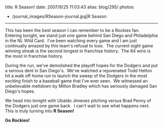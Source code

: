 title: R Season!
date: 2007/9/25 11:03:43
alias: blog/295/
photos:
- /journal_images/RSeason-journal.jpg|R Season
---
This has been the best season I can remember to be a Rockies fan.  Entering tonight, we stand just one game behind San Diego and Philadelphia in the NL Wild Card.  I've been watching every game and I am just continually amazed by this team's refusal to lose.  The current eight game winning streak is the second longest in franchise history.  The 84 wins is the most in franchise history. 

During the run, we've demolished the playoff hopes for the Dodgers and put a serious dent in San Diego's.  We've watched a rejuvenated Todd Helton hit a walk off home run to launch the sweep of the Dodgers in the most exciting finish to a baseball game that I've ever seen.  We witnessed an unbelievable meltdown by Milton Bradley which has seriously damaged San Diego's hopes. 

We head into tonight with Ubaldo Jimenez pitching versus Brad Penny of the Dodgers just one game back.  I can't wait to see what happens next.  This is truly turning into **R Season!**

**Go Rockies!**